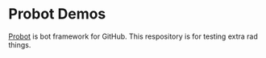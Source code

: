 # Probot Demos

[Probot](https://github.com/probot/probot) is bot framework for GitHub. This respository is for testing extra rad things.
